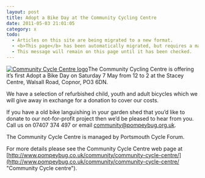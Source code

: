 ```yaml
---
layout: post
title: Adopt a Bike Day at the Community Cycling Centre
date: 2011-05-03 21:01:05
category: x
todo:
  - Articles on this site are being migrated to a new format.
  - <b>This page</b> has been automatically migrated, but requires a manual check-&amp;-tune to ensure the format and links all work as expected.
  - This message will remain on this page until it has been checked.
---
```


[![](http://www.pompeybug.co.uk/wp-content/uploads/2011/05/CCC-logo-300x175.png "Community Cycle Centre logo")](http://www.pompeybug.co.uk/wp-content/uploads/2011/05/CCC-logo.png)The Community Cycling Centre is offering it’s first Adopt a Bike Day on Saturday 7 May from 12 to 2 at the Stacey Centre, Walsall Road, Copnor, PO3 6DN.

We have a selection of refurbished child, youth and adult bicycles which we will give away in exchange for a donation to cover our costs.

If you have a old bike languishing in your garden shed that you’d like to donate to our not-for-profit project then we’d be pleased to hear from you. Call us on 07407 374 497 or email community@pompeybug.org.uk.

The Community Cycle Centre is managed by Portsmouth Cycle Forum.

For more details please see the Community Cycle Centre web page at [http://www.pompeybug.co.uk/community/community-cycle-centre/](http://www.pompeybug.co.uk/community/community-cycle-centre/ "Community Cycle centre").
